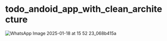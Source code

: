 ﻿# todo_andoid_app_with_clean_architecture
![WhatsApp Image 2025-01-18 at 15 52 23_068b415a](https://github.com/user-attachments/assets/3deb1682-6faf-41df-a311-148847267160)
